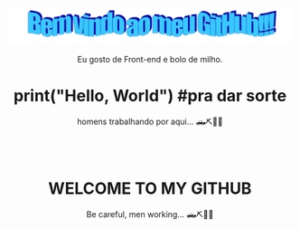 <div align="center">
  <img src="https://github.com/juhbragas/juhbragas/blob/main/images/welcome.png?raw=true" style="max-width: 100%;" alt="Bem Vindo" />
  <br>
  
Eu gosto de Front-end e bolo de milho. 

# print("Hello, World") #pra dar sorte

homens trabalhando por aqui... 🛻⛏️🧱🦺

<br>
<br>

# WELCOME TO MY GITHUB

Be careful, men working... 🛻⛏️🧱🦺

